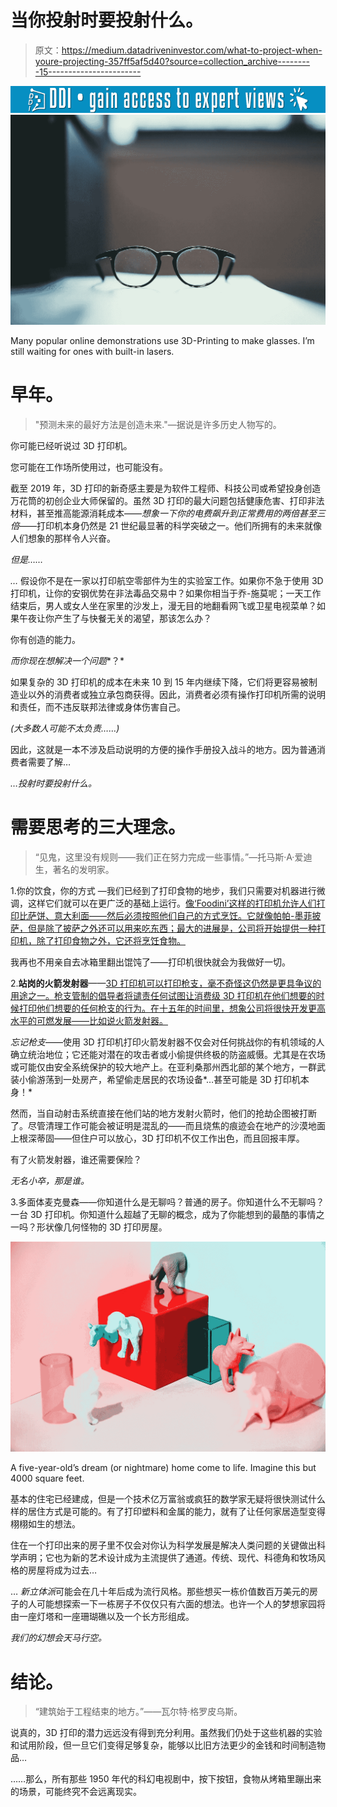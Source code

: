 # 当你投射时要投射什么。

> 原文：<https://medium.datadriveninvestor.com/what-to-project-when-youre-projecting-357ff5af5d40?source=collection_archive---------15----------------------->

[![](img/32684b91b1d8ecb23dc49a9169177409.png)](http://www.track.datadriveninvestor.com/1B9E)![](img/6b5892b6e7e7d3e0c6b1532f2fa8b268.png)

Many popular online demonstrations use 3D-Printing to make glasses. I’m still waiting for ones with built-in lasers.

# 早年。

> "预测未来的最好方法是创造未来."—据说是许多历史人物写的。

你可能已经听说过 3D 打印机。

您可能在工作场所使用过，也可能没有。

截至 2019 年，3D 打印的新奇感主要是为软件工程师、科技公司或希望投身创造万花筒的初创企业大师保留的。虽然 3D 打印的最大问题包括健康危害、打印非法材料，甚至推高能源消耗成本——*想象一下你的电费飙升到正常费用的两倍甚至三倍*——打印机本身仍然是 21 世纪最显著的科学突破之一。他们所拥有的未来就像人们想象的那样令人兴奋。

*但是……*

*…* 假设你不是在一家以打印航空零部件为生的实验室工作。如果你不急于使用 3D 打印机，让你的安钢优势在非法毒品交易中？如果你相当于乔-施莫呢；一天工作结束后，男人或女人坐在家里的沙发上，漫无目的地翻看网飞或卫星电视菜单？如果午夜让你产生了与快餐无关的渴望，那该怎么办？

你有创造的能力。

*而你现在想解决一个问题**？*

如果复杂的 3D 打印机的成本在未来 10 到 15 年内继续下降，它们将更容易被制造业以外的消费者或独立承包商获得。因此，消费者必须有操作打印机所需的说明和责任，而不违反联邦法律或身体伤害自己。

*(大多数人可能不太负责……)*

因此，这就是一本不涉及启动说明的方便的操作手册投入战斗的地方。因为普通消费者需要了解…

*…投射时要投射什么。*

# 需要思考的三大理念。

> “见鬼，这里没有规则——我们正在努力完成一些事情。”—托马斯·A·爱迪生，著名的发明家。

1.你的饮食，你的方式 —我们已经到了打印食物的地步，我们只需要对机器进行微调，这样它们就可以在更广泛的基础上运行。[像‘Foodini’这样的打印机允许人们打印比萨饼、意大利面——然后必须按照他们自己的方式烹饪。它就像帕帕-墨菲披萨，但是除了披萨之外还可以用来吃东西；最大的进展是，公司将开始提供一种打印机，除了打印食物之外，它还将烹饪食物。](https://www.cnn.com/2014/11/06/tech/innovation/foodini-machine-print-food/index.html)

我再也不用亲自去冰箱里翻出馄饨了——打印机很快就会为我做好一切。

2.**站岗的火箭发射器**——[3D 打印机可以打印枪支，毫不奇怪这仍然是更具争议的用途之一。枪支管制的倡导者将谴责任何试图让消费级 3D 打印机在他们想要的时候打印他们想要的任何枪支的行为。在十五年的时间里，想象公司将很快开发更高水平的可燃发展——比如说火箭发射器。](https://www.cnet.com/news/the-3d-printed-gun-controversy-everything-you-need-to-know/)

*忘记枪支*——使用 3D 打印机打印火箭发射器不仅会对任何挑战你的有机领域的人确立统治地位；它还能对潜在的攻击者或小偷提供终极的防盗威慑。尤其是在农场或可能仅由安全系统保护的较大地产上。在亚利桑那州西北部的某个地方，一群武装小偷游荡到一处房产，希望偷走居民的农场设备*…甚至可能是 3D 打印机本身！*

然而，当自动射击系统直接在他们站的地方发射火箭时，他们的抢劫企图被打断了。尽管清理工作可能会被证明是混乱的——而且烧焦的痕迹会在地产的沙漠地面上根深蒂固——但住户可以放心，3D 打印机不仅工作出色，而且回报丰厚。

有了火箭发射器，谁还需要保险？

*无名小卒，那是谁。*

3.多面体麦克曼森——你知道什么是无聊吗？普通的房子。你知道什么不无聊吗？一台 3D 打印机。你知道什么超越了无聊的概念，成为了你能想到的最酷的事情之一吗？形状像几何怪物的 3D 打印房屋。

![](img/89661aa09f3ef7a3ab8a60481cb9b71b.png)

A five-year-old’s dream (or nightmare) home come to life. Imagine this but 4000 square feet.

基本的住宅已经建成，但是一个技术亿万富翁或疯狂的数学家无疑将很快测试什么样的居住方式是可能的。有了打印塑料和金属的能力，就有了让任何家居造型变得栩栩如生的想法。

住在一个打印出来的房子里不仅会对你认为科学发展是解决人类问题的关键做出科学声明；它也为新的艺术设计成为主流提供了通道。传统、现代、科德角和牧场风格的房屋将成为过去…

… *新立体派*可能会在几十年后成为流行风格。那些想买一栋价值数百万美元的房子的人可能想探索一下一栋房子不仅仅只有六面的想法。也许一个人的梦想家园将由一座灯塔和一座珊瑚礁以及一个长方形组成。

*我们的幻想会天马行空。*

# **结论。**

> “建筑始于工程结束的地方。”——瓦尔特·格罗皮乌斯。

说真的，3D 打印的潜力远远没有得到充分利用。虽然我们仍处于这些机器的实验和试用阶段，但一旦它们变得足够复杂，能够以比旧方法更少的金钱和时间制造物品…

……那么，所有那些 1950 年代的科幻电视剧中，按下按钮，食物从烤箱里蹦出来的场景，可能终究不会远离现实。